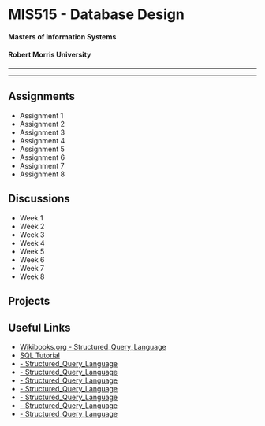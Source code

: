 MIS515 - Database Design
========================

#### Masters of Information Systems
#### Robert Morris University 

----------------------------

----------------------------

Assignments
-----------
- Assignment 1
- Assignment 2
- Assignment 3
- Assignment 4
- Assignment 5
- Assignment 6
- Assignment 7
- Assignment 8


Discussions
-----------
- Week 1
- Week 2
- Week 3
- Week 4
- Week 5
- Week 6
- Week 7
- Week 8


Projects
--------



Useful Links
------------
-  <a href="https://en.wikibooks.org/wiki/Structured_Query_Language">Wikibooks.org - Structured_Query_Language</a>
-  <a href="http://www.sql-tutorial.net"> SQL Tutorial</a>
-  <a href=""> - Structured_Query_Language</a>
-  <a href=""> - Structured_Query_Language</a>
-  <a href=""> - Structured_Query_Language</a>
-  <a href=""> - Structured_Query_Language</a>
-  <a href=""> - Structured_Query_Language</a>
-  <a href=""> - Structured_Query_Language</a>
-  <a href=""> - Structured_Query_Language</a>